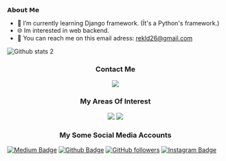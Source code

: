 𝗔𝗯𝗼𝘂𝘁 𝗠𝗲
- 🌱 I’m currently learning Django framework. (İt's a Python's framework.)
- 🌐 Im interested in web backend.
- 📩 You can reach me on this email adress: rekld26@gmail.com  


![Github stats 2](https://github-readme-stats.vercel.app/api?username=dolpsoft&show_icons=true&theme=radical)
<h3 align='center'>Contact Me</h3>
<p align='center'>
  <a href='mailto:rekld26@gmail.com'> <img src="https://img.shields.io/badge/Gmail-D14836?style=for-the-badge&logo=gmail&logoColor=white"/></a>
</p>

<h3 align='center'>My Areas Of Interest</h3>
<p align='center'>
  
<img src ="https://img.shields.io/badge/python-%2314354C.svg?style=for-the-badge&logo=python&logoColor=white"/>
  
<img src="https://img.shields.io/static/v1?label=&message=backend&style=for-the-badge&color=purple"/>
</p>

<h3 align='center'>My Some Social Media Accounts</h3>
<p align='center'>  

[![Medium Badge](https://img.shields.io/badge/-Medium-757575?style=flat-quare&labelColor=757575&logo=Medium&logoColor=white&link=link)](https://medium.com/@dolpsoft)
[![Github Badge](https://img.shields.io/badge/-Github-000?style=quare&labelColor=000&logo=Github&logoColor=white&link=link)](https://github.com/dolpsoft) 
[![GitHub followers](https://img.shields.io/github/followers/dolpsoft.svg?style=social&label=Follow&maxAge=2592000)](https://github.com/dolpsoft?tab=followers)
[![Instagram Badge](https://img.shields.io/badge/-Instagram-C13584?style=flat-quare&labelColor=C13584&logo=instagram&logoColor=white&link=link)](link) 
<!---
dolpsoft/dolpsoft is a ✨ special ✨ repository because its `README.md` (this file) appears on your GitHub profile.
You can click the Preview link to take a look at your changes.
--->
